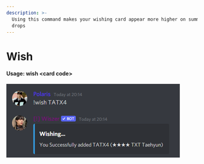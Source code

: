 ```yaml
---
description: >-
  Using this command makes your wishing card appear more higher on summon and
  drops
---
```


# Wish

#### Usage: wish \<card code>

![](<../../.gitbook/assets/image (13).png>)
